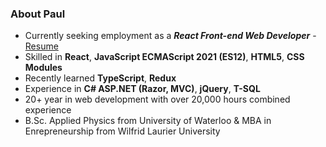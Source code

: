 ### About Paul
- Currently seeking employment as a ***React Front-end Web Developer*** - [Resume](https://paulcarkner.dev/resume/)
- Skilled in **React**, **JavaScript ECMAScript 2021 (ES12)**, **HTML5**, **CSS Modules**
- Recently learned **TypeScript**, **Redux**
- Experience in **C# ASP.NET (Razor, MVC)**, **jQuery**, **T-SQL**
- 20+ year in web development with over 20,000 hours combined experience
- B.Sc. Applied Physics from University of Waterloo & MBA in Enrepreneurship from Wilfrid Laurier University

<!--
**paulcarkner/paulcarkner** is a ✨ _special_ ✨ repository because its `README.md` (this file) appears on your GitHub profile.

Here are some ideas to get you started:

- 🔭 I’m currently working on ...
- 🌱 I’m currently learning ...
- 👯 I’m looking to collaborate on ...
- 🤔 I’m looking for help with ...
- 💬 Ask me about ...
- 📫 How to reach me: ...
- 😄 Pronouns: ...
- ⚡ Fun fact: ...
-->
